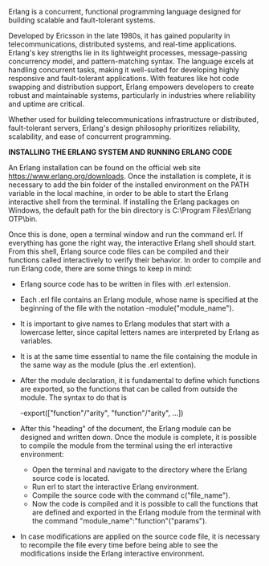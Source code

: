 Erlang is a concurrent, functional programming language designed for building scalable and fault-tolerant systems. 

Developed by Ericsson in the late 1980s, it has gained popularity in telecommunications, distributed systems, and real-time applications. Erlang's key strengths lie in its lightweight processes, message-passing concurrency model, and pattern-matching syntax. The language excels at handling concurrent tasks, making it well-suited for developing highly responsive and fault-tolerant applications. With features like hot code swapping and distribution support, Erlang empowers developers to create robust and maintainable systems, particularly in industries where reliability and uptime are critical. 

Whether used for building telecommunications infrastructure or distributed, fault-tolerant servers, Erlang's design philosophy prioritizes reliability, scalability, and ease of concurrent programming.

**INSTALLING THE ERLANG SYSTEM AND RUNNING ERLANG CODE**

An Erlang installation can be found on the official web site https://www.erlang.org/downloads. 
Once the installation is complete, it is necessary to add the bin folder of the installed environment on the PATH variable in the local machine, 
in order to be able to start the Erlang interactive shell from the terminal. If installing the Erlang packages on Windows, the default path for the bin directory is C:\Program Files\Erlang OTP\bin.

Once this is done, open a terminal window and run the command erl. If everything has gone the right way, the interactive Erlang shell should start.
From this shell, Erlang source code files can be compiled and their functions called interactively to verify their behavior. 
In order to compile and run Erlang code, there are some things to keep in mind:
- Erlang source code has to be written in files with .erl extension.
- Each .erl file contains an Erlang module, whose name is specified at the beginning of the file with the notation -module("module_name").
- It is important to give names to Erlang modules that start with a lowercase letter, since capital letters names are interpreted by Erlang as variables.
- It is at the same time essential to name the file containing the module in the same way as the module (plus the .erl extention).
- After the module declaration, it is fundamental to define which functions are exported, so the functions that can be called from outside the module. 
  The syntax to do that is 

  -export(["function"/"arity", "function"/"arity", ...])

- After this "heading" of the document, the Erlang module can be designed and written down. Once the module is complete, it is possible to compile the module from the terminal using the erl interactive environment:
	- Open the terminal and navigate to the directory where the Erlang source code is located.
	- Run erl to start the interactive Erlang environment.
	- Compile the source code with the command c("file_name").
	- Now the code is compiled and it is possible to call the functions that are defined and exported in the Erlang module from the terminal with the command "module_name":"function"("params").

- In case modifications are applied on the source code file, it is necessary to recompile the file every time before being able to see the modifications inside the Erlang interactive environment.